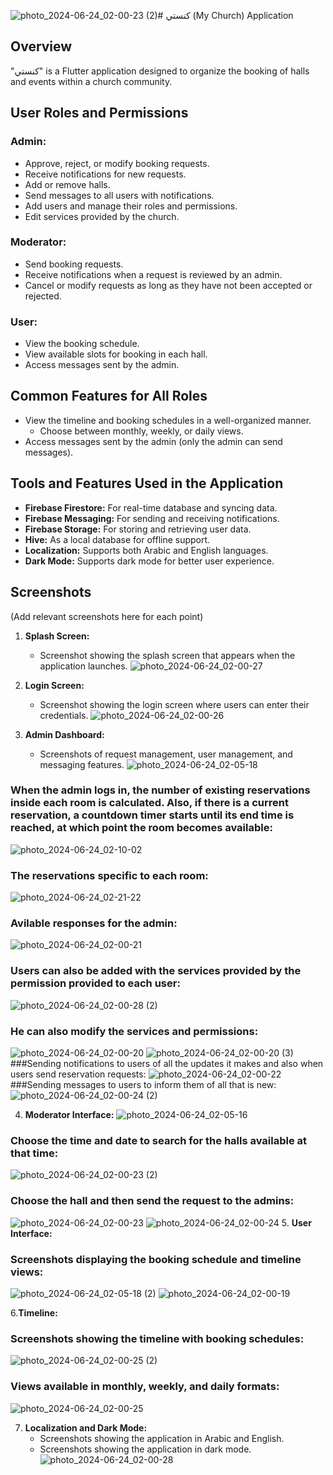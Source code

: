 ![photo_2024-06-24_02-00-23 (2)](https://github.com/ramy23149/knisty-app/assets/151165198/f6268302-4c29-424c-b1fd-bb0b60e92f3a)# كنستي (My Church) Application

## Overview
"كنستي" is a Flutter application designed to organize the booking of halls and events within a church community.

## User Roles and Permissions

### Admin:
- Approve, reject, or modify booking requests.
- Receive notifications for new requests.
- Add or remove halls.
- Send messages to all users with notifications.
- Add users and manage their roles and permissions.
- Edit services provided by the church.

### Moderator:
- Send booking requests.
- Receive notifications when a request is reviewed by an admin.
- Cancel or modify requests as long as they have not been accepted or rejected.

### User:
- View the booking schedule.
- View available slots for booking in each hall.
- Access messages sent by the admin.

## Common Features for All Roles
- View the timeline and booking schedules in a well-organized manner.
  - Choose between monthly, weekly, or daily views.
- Access messages sent by the admin (only the admin can send messages).

## Tools and Features Used in the Application
- **Firebase Firestore:** For real-time database and syncing data.
- **Firebase Messaging:** For sending and receiving notifications.
- **Firebase Storage:** For storing and retrieving user data.
- **Hive:** As a local database for offline support.
- **Localization:** Supports both Arabic and English languages.
- **Dark Mode:** Supports dark mode for better user experience.

## Screenshots
(Add relevant screenshots here for each point)

1. **Splash Screen:**
   - Screenshot showing the splash screen that appears when the application launches.
![photo_2024-06-24_02-00-27](https://github.com/ramy23149/knisty-app/assets/151165198/c95cfd6f-8ca4-46ef-a8b5-ca3f1aa088d4)

2. **Login Screen:**
   - Screenshot showing the login screen where users can enter their credentials.
![photo_2024-06-24_02-00-26](https://github.com/ramy23149/knisty-app/assets/151165198/a4f271ab-a688-40c4-8d59-2c74b7261576)

3. **Admin Dashboard:**
   - Screenshots of request management, user management, and messaging features.
![photo_2024-06-24_02-05-18](https://github.com/ramy23149/knisty-app/assets/151165198/90ab614f-0016-482d-aa14-03cf70a41f57)
### When the admin logs in, the number of existing reservations inside each room is calculated. Also, if there is a current reservation, a countdown timer starts until its end time is reached, at which point the room becomes available:
![photo_2024-06-24_02-10-02](https://github.com/ramy23149/knisty-app/assets/151165198/d37239a1-e4e1-4b00-a634-17dfcb30911f)
### The reservations specific to each room:
![photo_2024-06-24_02-21-22](https://github.com/ramy23149/knisty-app/assets/151165198/8b8f44d6-73d9-4f86-a3ca-1f0446f507c4)
### Avilable responses for the admin:
![photo_2024-06-24_02-00-21](https://github.com/ramy23149/knisty-app/assets/151165198/94c11e49-6a43-4474-91cc-2e566ae4d732)
### Users can also be added with the services provided by the permission provided to each user:
![photo_2024-06-24_02-00-28 (2)](https://github.com/ramy23149/knisty-app/assets/151165198/37ddb8b0-c08e-4b34-9548-b75c95fe1507)
### He can also modify the services and permissions:
![photo_2024-06-24_02-00-20](https://github.com/ramy23149/knisty-app/assets/151165198/67fc817e-7fd0-4f70-8eb7-90c1c73304bb)
![photo_2024-06-24_02-00-20 (3)](https://github.com/ramy23149/knisty-app/assets/151165198/e39b2e29-a2de-4fb6-b4ad-c8fc9823d6b6)
###Sending notifications to users of all the updates it makes and also when users send reservation requests:
![photo_2024-06-24_02-00-22](https://github.com/ramy23149/knisty-app/assets/151165198/2c289ea6-fdc1-4121-a2eb-5d34e00bb039)
###Sending messages to users to inform them of all that is new:
![photo_2024-06-24_02-00-24 (2)](https://github.com/ramy23149/knisty-app/assets/151165198/151c995e-3b8a-4a25-a989-04ffb93cdde2)

4. **Moderator Interface:**
![photo_2024-06-24_02-05-16](https://github.com/ramy23149/knisty-app/assets/151165198/72ab31bd-a340-46af-aae3-3cf102f1cf18)
 ### Choose the time and date to search for the halls available at that time:
![photo_2024-06-24_02-00-23 (2)](https://github.com/ramy23149/knisty-app/assets/151165198/eba26df5-96dc-4ca1-99d8-34acf0eb8822)

### Choose the hall and then send the request to the admins:
![photo_2024-06-24_02-00-23](https://github.com/ramy23149/knisty-app/assets/151165198/d928d376-1cba-438c-959e-15a7f2d8ecb4)
![photo_2024-06-24_02-00-24](https://github.com/ramy23149/knisty-app/assets/151165198/6305be95-5efe-47d2-a857-f10ec1aebc2e)
5. **User Interface:**
   ### Screenshots displaying the booking schedule and timeline views:
![photo_2024-06-24_02-05-18 (2)](https://github.com/ramy23149/knisty-app/assets/151165198/2c5ab2d4-9474-400e-9552-39946b4ab6e5)
![photo_2024-06-24_02-00-19](https://github.com/ramy23149/knisty-app/assets/151165198/1f13c275-7aab-4d03-97a2-beb35de0dee3)

6.**Timeline:**
   ### Screenshots showing the timeline with booking schedules:
   ![photo_2024-06-24_02-00-25 (2)](https://github.com/ramy23149/knisty-app/assets/151165198/fba5af19-f273-4710-8646-52d696072e7d)
   ### Views available in monthly, weekly, and daily formats:
 ![photo_2024-06-24_02-00-25](https://github.com/ramy23149/knisty-app/assets/151165198/0105f0f0-b595-4f11-b9d7-9dba6e826f96)

7. **Localization and Dark Mode:**
   - Screenshots showing the application in Arabic and English.
   - Screenshots showing the application in dark mode.
![photo_2024-06-24_02-00-28](https://github.com/ramy23149/knisty-app/assets/151165198/11d3fec1-0837-425e-aa69-ba9cd5c28d76)

